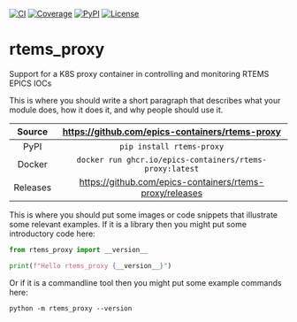 [![CI](https://github.com/epics-containers/rtems-proxy/actions/workflows/ci.yml/badge.svg)](https://github.com/epics-containers/rtems-proxy/actions/workflows/ci.yml)
[![Coverage](https://codecov.io/gh/epics-containers/rtems-proxy/branch/main/graph/badge.svg)](https://codecov.io/gh/epics-containers/rtems-proxy)
[![PyPI](https://img.shields.io/pypi/v/rtems-proxy.svg)](https://pypi.org/project/rtems-proxy)
[![License](https://img.shields.io/badge/License-Apache%202.0-blue.svg)](https://opensource.org/licenses/Apache-2.0)

# rtems_proxy

Support for a K8S proxy container in controlling and monitoring RTEMS EPICS IOCs

This is where you should write a short paragraph that describes what your module does,
how it does it, and why people should use it.

Source          | <https://github.com/epics-containers/rtems-proxy>
:---:           | :---:
PyPI            | `pip install rtems-proxy`
Docker          | `docker run ghcr.io/epics-containers/rtems-proxy:latest`
Releases        | <https://github.com/epics-containers/rtems-proxy/releases>

This is where you should put some images or code snippets that illustrate
some relevant examples. If it is a library then you might put some
introductory code here:

```python
from rtems_proxy import __version__

print(f"Hello rtems_proxy {__version__}")
```

Or if it is a commandline tool then you might put some example commands here:

```
python -m rtems_proxy --version
```
